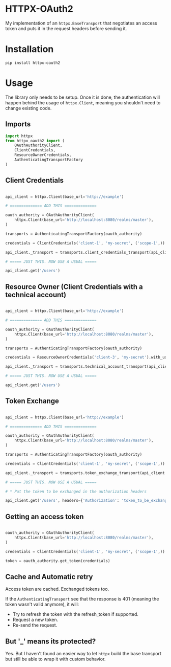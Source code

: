 # HTTPX-OAuth2

My implementation of an `httpx.BaseTransport` that negotiates an access token and puts it in the request headers before sending it.

# Installation

`pip install httpx-oauth2`

# Usage

The library only needs to be setup. Once it is done, the authentication will happen behind the usage of `httpx.Client`, meaning you shouldn't need to change existing code.

## Imports

```python
import httpx
from httpx_oauth2 import (
	OAuthAuthorityClient,
	ClientCredentials,
	ResourceOwnerCredentials,
	AuthenticatingTransportFactory
)
```

## Client Credentials

```python

api_client = httpx.Client(base_url='http://example')

# ============== ADD THIS ==============

oauth_authority = OAuthAuthorityClient(
	httpx.Client(base_url='http://localhost:8080/realms/master'),
)

transports = AuthenticatingTransportFactory(oauth_authority)

credentials = ClientCredentials('client-1', 'my-secret', ('scope-1',))

api_client._transport = transports.client_credentials_transport(api_client._transport, credentials)

# ===== JUST THIS. NOW USE A USUAL =====

api_client.get('/users')

```

## Resource Owner (Client Credentials with a technical account)

```python

api_client = httpx.Client(base_url='http://example')

# ============== ADD THIS ==============

oauth_authority = OAuthAuthorityClient(
	httpx.Client(base_url='http://localhost:8080/realms/master'),
)

transports = AuthenticatingTransportFactory(oauth_authority)

credentials = ResourceOwnerCredentials('client-3', 'my-secret').with_username_password('user', 'pwd')

api_client._transport = transports.technical_account_transport(api_client._transport, credentials)

# ===== JUST THIS. NOW USE A USUAL =====

api_client.get('/users')

```

## Token Exchange

```python

api_client = httpx.Client(base_url='http://example')

# ============== ADD THIS ==============

oauth_authority = OAuthAuthorityClient(
	httpx.Client(base_url='http://localhost:8080/realms/master'),
)

transports = AuthenticatingTransportFactory(oauth_authority)

credentials = ClientCredentials('client-1', 'my-secret', ('scope-1',))

api_client._transport = transports.token_exchange_transport(api_client._transport, credentials)

# ===== JUST THIS. NOW USE A USUAL =====

# * Put the token to be exchanged in the authorization headers

api_client.get('/users', headers={'Authorization': 'token_to_be_exchanged'})

```

## Getting an access token

```python

oauth_authority = OAuthAuthorityClient(
	httpx.Client(base_url='http://localhost:8080/realms/master'),
)

credentials = ClientCredentials('client-1', 'my-secret', ('scope-1',))

token = oauth_authority.get_token(credentials)
```

## Cache and Automatic retry

Access token are cached. Exchanged tokens too.  

If the `AuthenticatingTransport` see that the response is 401 (meaning the token wasn't valid anymore), it will:
- Try to refresh the token with the refresh_token if supported.
- Request a new token.
- Re-send the request.


## But '\_' means its protected?

Yes. But I haven't found an easier way to let `httpx` build the base transport but still be able to wrap it with custom behavior.
